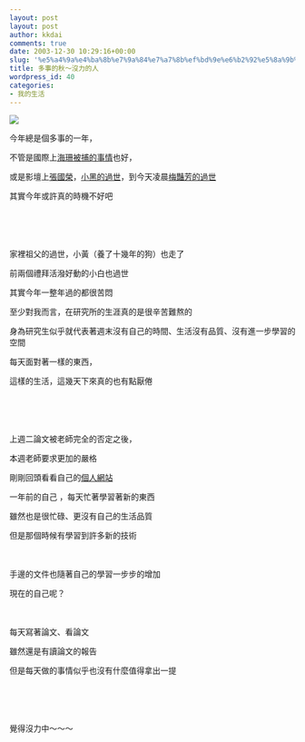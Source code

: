 ```yaml
---
layout: post
layout: post
author: kkdai
comments: true
date: 2003-12-30 10:29:16+00:00
slug: '%e5%a4%9a%e4%ba%8b%e7%9a%84%e7%a7%8b%ef%bd%9e%e6%b2%92%e5%8a%9b%e7%9a%84%e4%ba%ba'
title: 多事的秋～沒力的人
wordpress_id: 40
categories:
- 我的生活
---
```


![](http://us.greet1.yimg.com/img.greetings.yahoo.com/g/img/ykimo/200305luck03.jpg)




今年總是個多事的一年，




不管是國際上[海珊被捕的事情](http://tw.news.yahoo.com/2003/12/16/international/reuters/4426586.html)也好，




或是影壇上[張國榮](http://tw.news.yahoo.com/2003/12/27/entertain/bcc/4446203.html)，[小黑的過世](http://tw.news.yahoo.com/2003/12/11/leisure/ftv/4417983.html)，到今天凌晨[梅豔芳的過世](http://tw.news.yahoo.com/2003/12/30/entertain/udn/4452119.html)




其實今年或許真的時機不好吧




　




　


<!-- more -->


家裡祖父的過世，小黃（養了十幾年的狗）也走了




前兩個禮拜活潑好動的小白也過世




其實今年一整年過的都很苦悶




至少對我而言，在研究所的生涯真的是很辛苦難熬的




身為研究生似乎就代表著週末沒有自己的時間、生活沒有品質、沒有進一步學習的空間




每天面對著一樣的東西，




這樣的生活，這幾天下來真的也有點厭倦




　




　




上週二論文被老師完全的否定之後，




本週老師要求更加的嚴格




剛剛回頭看看自己的[個人網站](http://www.evanlin.com)




一年前的自己 ，每天忙著學習著新的東西




雖然也是很忙碌、更沒有自己的生活品質




但是那個時候有學習到許多新的技術




　




手邊的文件也隨著自己的學習一步步的增加




現在的自己呢？




　




每天寫著論文、看論文




雖然還是有讀論文的報告




但是每天做的事情似乎也沒有什麼值得拿出一提




　




　




覺得沒力中～～～




　




　




　
